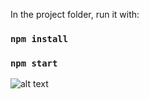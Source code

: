 In the project folder, run it with:

### `npm install`
### `npm start`

![alt text](https://i.ibb.co/wSJpg4B/mobx-todo.png)
